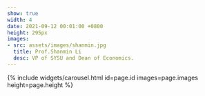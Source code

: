 ```yaml
---
show: true
width: 4
date: 2021-09-12 00:01:00 +0800
height: 295px
images:
- src: assets/images/shanmin.jpg
  title: Prof.Shanmin Li 
  desc: VP of SYSU and Dean of Economics.
---
```


{% include widgets/carousel.html id=page.id images=page.images height=page.height %}
